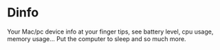 # Dinfo
Your Mac/pc device info at your finger tips, see battery level, cpu usage, memory usage... Put the computer to sleep and so much more.
